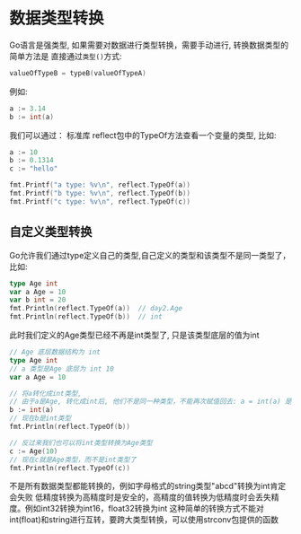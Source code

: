 # 数据类型转换

Go语言是强类型, 如果需要对数据进行类型转换，需要手动进行, 转换数据类型的简单方法是 直接通过`类型()`方式:
```go
valueOfTypeB = typeB(valueOfTypeA)
```

例如:
```go
a := 3.14
b := int(a)
```

我们可以通过： 标准库 reflect包中的TypeOf方法查看一个变量的类型, 比如:
```go
a := 10
b := 0.1314
c := "hello"

fmt.Printf("a type: %v\n", reflect.TypeOf(a))
fmt.Printf("b type: %v\n", reflect.TypeOf(b))
fmt.Printf("c type: %v\n", reflect.TypeOf(c))
```

## 自定义类型转换

Go允许我们通过type定义自己的类型,自己定义的类型和该类型不是同一类型了，比如:
```go
type Age int
var a Age = 10
var b int = 20
fmt.Println(reflect.TypeOf(a))  // day2.Age
fmt.Println(reflect.TypeOf(b))  // int
```
此时我们定义的Age类型已经不再是int类型了, 只是该类型底层的值为int

```go
// Age 底层数据结构为 int
type Age int
// a 类型是Age 底层为 int 10
var a Age = 10

// 将a转化成int类型,
// 由于a是Age, 转化成int后, 他们不是同一种类型，不能再次赋值回去: a = int(a) 是不行的
b := int(a)
// 现在b是int类型
fmt.Println(reflect.TypeOf(b))

// 反过来我们也可以将int类型转换为Age类型
c := Age(10)
// 现在c就是Age类型，而不是int类型了
fmt.Println(reflect.TypeOf(c))
```

不是所有数据类型都能转换的，例如字母格式的string类型"abcd"转换为int肯定会失败
低精度转换为高精度时是安全的，高精度的值转换为低精度时会丢失精度。例如int32转换为int16，float32转换为int
这种简单的转换方式不能对int(float)和string进行互转，要跨大类型转换，可以使用strconv包提供的函数


